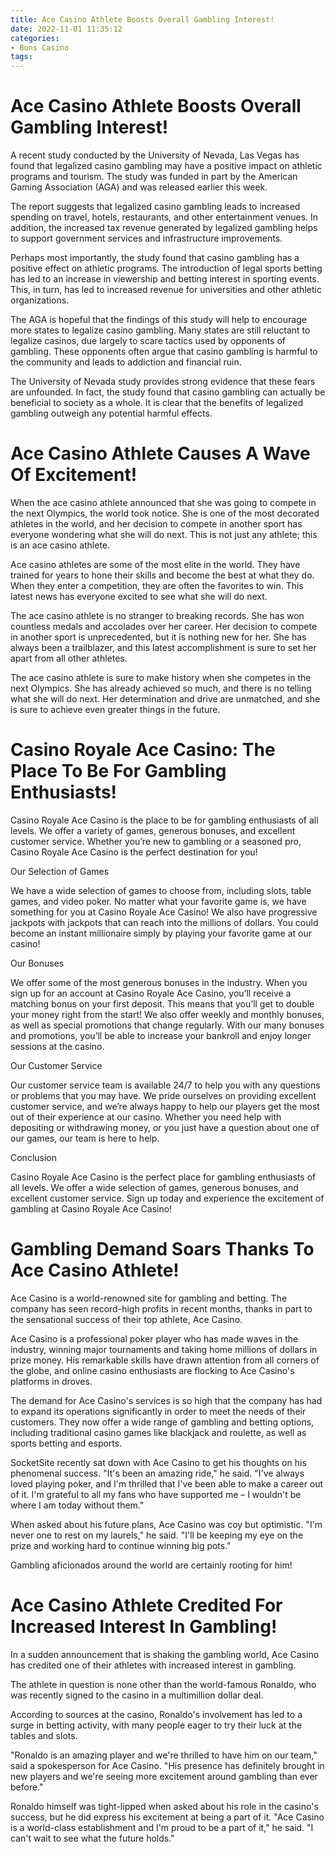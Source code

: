 ```yaml
---
title: Ace Casino Athlete Boosts Overall Gambling Interest!
date: 2022-11-01 11:35:12
categories:
- Bons Casino
tags:
---
```



#  Ace Casino Athlete Boosts Overall Gambling Interest!

A recent study conducted by the University of Nevada, Las Vegas has found that legalized casino gambling may have a positive impact on athletic programs and tourism. The study was funded in part by the American Gaming Association (AGA) and was released earlier this week.

The report suggests that legalized casino gambling leads to increased spending on travel, hotels, restaurants, and other entertainment venues. In addition, the increased tax revenue generated by legalized gambling helps to support government services and infrastructure improvements.

Perhaps most importantly, the study found that casino gambling has a positive effect on athletic programs. The introduction of legal sports betting has led to an increase in viewership and betting interest in sporting events. This, in turn, has led to increased revenue for universities and other athletic organizations.

The AGA is hopeful that the findings of this study will help to encourage more states to legalize casino gambling. Many states are still reluctant to legalize casinos, due largely to scare tactics used by opponents of gambling. These opponents often argue that casino gambling is harmful to the community and leads to addiction and financial ruin.

The University of Nevada study provides strong evidence that these fears are unfounded. In fact, the study found that casino gambling can actually be beneficial to society as a whole. It is clear that the benefits of legalized gambling outweigh any potential harmful effects.

#  Ace Casino Athlete Causes A Wave Of Excitement!

When the ace casino athlete announced that she was going to compete in the next Olympics, the world took notice. She is one of the most decorated athletes in the world, and her decision to compete in another sport has everyone wondering what she will do next. This is not just any athlete; this is an ace casino athlete.

Ace casino athletes are some of the most elite in the world. They have trained for years to hone their skills and become the best at what they do. When they enter a competition, they are often the favorites to win. This latest news has everyone excited to see what she will do next.

The ace casino athlete is no stranger to breaking records. She has won countless medals and accolades over her career. Her decision to compete in another sport is unprecedented, but it is nothing new for her. She has always been a trailblazer, and this latest accomplishment is sure to set her apart from all other athletes.

The ace casino athlete is sure to make history when she competes in the next Olympics. She has already achieved so much, and there is no telling what she will do next. Her determination and drive are unmatched, and she is sure to achieve even greater things in the future.

#  Casino Royale Ace Casino: The Place To Be For Gambling Enthusiasts!

Casino Royale Ace Casino is the place to be for gambling enthusiasts of all levels. We offer a variety of games, generous bonuses, and excellent customer service. Whether you’re new to gambling or a seasoned pro, Casino Royale Ace Casino is the perfect destination for you!

Our Selection of Games

We have a wide selection of games to choose from, including slots, table games, and video poker. No matter what your favorite game is, we have something for you at Casino Royale Ace Casino! We also have progressive jackpots with jackpots that can reach into the millions of dollars. You could become an instant millionaire simply by playing your favorite game at our casino!

Our Bonuses

We offer some of the most generous bonuses in the industry. When you sign up for an account at Casino Royale Ace Casino, you’ll receive a matching bonus on your first deposit. This means that you’ll get to double your money right from the start! We also offer weekly and monthly bonuses, as well as special promotions that change regularly. With our many bonuses and promotions, you’ll be able to increase your bankroll and enjoy longer sessions at the casino.

Our Customer Service

Our customer service team is available 24/7 to help you with any questions or problems that you may have. We pride ourselves on providing excellent customer service, and we’re always happy to help our players get the most out of their experience at our casino. Whether you need help with depositing or withdrawing money, or you just have a question about one of our games, our team is here to help.

Conclusion

Casino Royale Ace Casino is the perfect place for gambling enthusiasts of all levels. We offer a wide selection of games, generous bonuses, and excellent customer service. Sign up today and experience the excitement of gambling at Casino Royale Ace Casino!

#  Gambling Demand Soars Thanks To Ace Casino Athlete!

Ace Casino is a world-renowned site for gambling and betting. The company has seen record-high profits in recent months, thanks in part to the sensational success of their top athlete, Ace Casino.

Ace Casino is a professional poker player who has made waves in the industry, winning major tournaments and taking home millions of dollars in prize money. His remarkable skills have drawn attention from all corners of the globe, and online casino enthusiasts are flocking to Ace Casino's platforms in droves.

The demand for Ace Casino's services is so high that the company has had to expand its operations significantly in order to meet the needs of their customers. They now offer a wide range of gambling and betting options, including traditional casino games like blackjack and roulette, as well as sports betting and esports.

SocketSite recently sat down with Ace Casino to get his thoughts on his phenomenal success. "It's been an amazing ride," he said. "I've always loved playing poker, and I'm thrilled that I've been able to make a career out of it. I'm grateful to all my fans who have supported me – I wouldn't be where I am today without them."

When asked about his future plans, Ace Casino was coy but optimistic. "I'm never one to rest on my laurels," he said. "I'll be keeping my eye on the prize and working hard to continue winning big pots."

Gambling aficionados around the world are certainly rooting for him!

#  Ace Casino Athlete Credited For Increased Interest In Gambling!

In a sudden announcement that is shaking the gambling world, Ace Casino has credited one of their athletes with increased interest in gambling.

The athlete in question is none other than the world-famous Ronaldo, who was recently signed to the casino in a multimillion dollar deal.

According to sources at the casino, Ronaldo's involvement has led to a surge in betting activity, with many people eager to try their luck at the tables and slots.

"Ronaldo is an amazing player and we're thrilled to have him on our team," said a spokesperson for Ace Casino. "His presence has definitely brought in new players and we're seeing more excitement around gambling than ever before."

Ronaldo himself was tight-lipped when asked about his role in the casino's success, but he did express his excitement at being a part of it. "Ace Casino is a world-class establishment and I'm proud to be a part of it," he said. "I can't wait to see what the future holds."